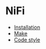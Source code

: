 # NiFi
* [Installation](docs/INSTALLATION.md)
* [Make](docs/MAKE.md)
* [Code style](docs/CODE_STYLE.md)